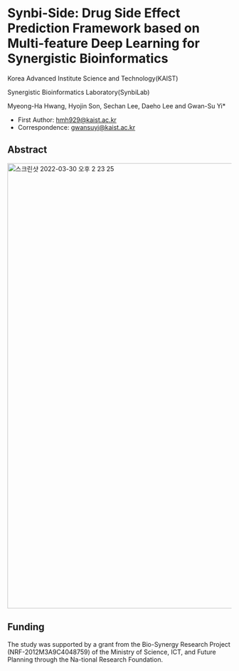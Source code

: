 # Synbi-Side: Drug Side Effect Prediction Framework based on Multi-feature Deep Learning for Synergistic Bioinformatics

Korea Advanced Institute Science and Technology(KAIST)

Synergistic Bioinformatics Laboratory(SynbiLab)

Myeong-Ha Hwang, Hyojin Son, Sechan Lee, Daeho Lee and Gwan-Su Yi*
* First Author: hmh929@kaist.ac.kr
* Correspondence: gwansuyi@kaist.ac.kr


## Abstract


<img width="999" alt="스크린샷 2022-03-30 오후 2 23 25" src="https://user-images.githubusercontent.com/35724555/160765312-72a41a96-6724-4f8a-8ee5-b31e6b511af0.png">


## Funding
The study was supported by a grant from the Bio-Synergy Research Project (NRF-2012M3A9C4048759) of the Ministry of Science, ICT, and Future Planning through the Na-tional Research Foundation.
